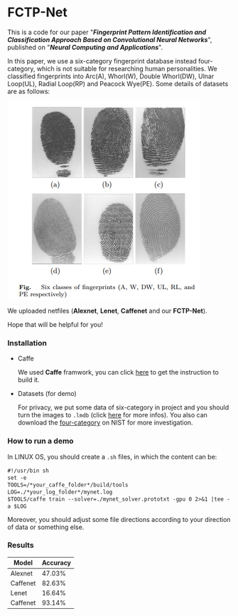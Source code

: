 # FCTP-Net

This is a code for our paper "***Fingerprint Pattern Identification and Classification Approach Based on Convolutional Neural Networks***", published on "***Neural Computing and Applications***".

In this paper, we use a six-category fingerprint database instead four-category, which is not suitable for researching human personalities. We classified fingerprints into Arc(A), Whorl(W), Double Whorl(DW), Ulnar Loop(UL), Radial Loop(RP) and Peacock Wye(PE). Some details of datasets are as follows:

![Loading failed](https://github.com/VictorZoo/FCTP-Net/blob/master/demo_image/1567746772(1).jpg)

We uploaded netfiles (**Alexnet**, **Lenet**, **Caffenet** and our **FCTP-Net**). 

Hope that will be helpful for you!

### Installation

* Caffe

  We used **Caffe** framwork, you can click [here](https://github.com/BVLC/caffe) to get the instruction to build it.
  
* Datasets (for demo)

  For privacy, we put some data of six-category in project and you should turn the images to ```.lmdb``` (click [here](https://blog.csdn.net/u010417185/article/details/52119863) for more infos). You also can download the [four-category](https://www.nist.gov/srd/nist-special-database-4) on NIST for more investigation.

### How to run a demo

In LINUX OS, you should create a ```.sh``` files, in which the content can be:

```
#!/usr/bin sh
set -e
TOOLS=/*your_caffe_folder*/build/tools
LOG=./*your_log_folder*/mynet.log
$TOOLS/caffe train --solver=./mynet_solver.prototxt -gpu 0 2>&1 |tee -a $LOG
```

Moreover, you should adjust some file directions according to your direction of data or something else.

### Results

|Model|Accuracy|
|--|--|
| Alexnet | 47.03% |
| Caffenet | 82.63% |
| Lenet | 16.64% |
| Caffenet | 93.14% |
